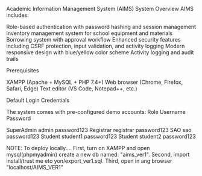 Academic Information Management System (AIMS)
System Overview
AIMS includes:

Role-based authentication with password hashing and session management
Inventory management system for school equipment and materials
Borrowing system with approval workflow
Enhanced security features including CSRF protection, input validation, and activity logging
Modern responsive design with blue/yellow color scheme
Activity logging and audit trails

Prerequisites

XAMPP (Apache + MySQL + PHP 7.4+)
Web browser (Chrome, Firefox, Safari, Edge)
Text editor (VS Code, Notepad++, etc.)

Default Login Credentials

The system comes with pre-configured demo accounts:
Role Username Password

SuperAdmin admin password123
Registrar registrar password123
SAO sao password123
Student student1 password123
Student student2 password123

NOTE: To deploy locally....
First, turn on XAMPP and open mysql(phpmyadmin) create a new db named: "aims_ver1".
Second, import install/trust me eto yon/export_ver1.sql.
Third, open in ang browser "localhost/AIMS_VER1"
